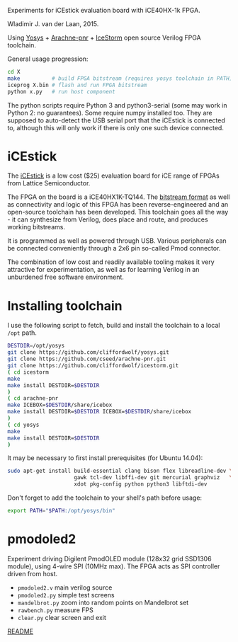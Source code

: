 Experiments for iCEstick evaluation board with iCE40HX-1k FPGA.

Wladimir J. van der Laan, 2015.

Using [Yosys](https://github.com/cliffordwolf/yosys) + [Arachne-pnr](https://github.com/cseed/arachne-pnr) + [IceStorm](https://github.com/cliffordwolf/icestorm) open source Verilog FPGA toolchain.

General usage progression:
```bash
cd X
make          # build FPGA bitstream (requires yosys toolchain in PATH)
iceprog X.bin # flash and run FPGA bitstream
python x.py   # run host component
```

The python scripts require Python 3 and python3-serial (some may work in Python 2: no guarantees). Some require numpy installed too. They are supposed to auto-detect the USB serial port that the iCEstick is connected to, although this will only work if there is only one such device connected.

iCEstick
=========

The [iCEstick](http://www.latticesemi.com/icestick) is a low cost ($25) evaluation board for iCE range of FPGAs from Lattice Semiconductor.

The FPGA on the board is a iCE40HX1K-TQ144. The [bitstream format](http://www.clifford.at/icestorm/) as well as connectivity and logic of this FPGA has been reverse-engineered and an open-source toolchain has been developed. This toolchain goes all the way - it can synthesize from Verilog, does place and route, and produces working bitstreams.

It is programmed as well as powered through USB. Various peripherals can be connected conveniently through a 2x6 pin so-called Pmod connector.

The combination of low cost and readily available tooling makes it very attractive for experimentation, as well as for learning Verilog in an unburdened free software environment.

Installing toolchain
======================

I use the following script to fetch, build and install the toolchain to a local `/opt` path.

```bash
DESTDIR=/opt/yosys
git clone https://github.com/cliffordwolf/yosys.git
git clone https://github.com/cseed/arachne-pnr.git
git clone https://github.com/cliffordwolf/icestorm.git
( cd icestorm
make
make install DESTDIR=$DESTDIR
)
( cd arachne-pnr
make ICEBOX=$DESTDIR/share/icebox
make install DESTDIR=$DESTDIR ICEBOX=$DESTDIR/share/icebox
)
( cd yosys
make
make install DESTDIR=$DESTDIR
)
```

It may be necessary to first install prerequisites (for Ubuntu 14.04):
```bash
sudo apt-get install build-essential clang bison flex libreadline-dev \
                     gawk tcl-dev libffi-dev git mercurial graphviz   \
                     xdot pkg-config python python3 libftdi-dev
```

Don't forget to add the toolchain to your shell's path before usage:
```bash
export PATH="$PATH:/opt/yosys/bin"
```

pmodoled2
============

Experiment driving Digilent PmodOLED module (128x32 grid SSD1306 module), using 4-wire SPI (10MHz max).
The FPGA acts as SPI controller driven from host.

- `pmodoled2.v` main verilog source
- `pmodoled2.py` simple test screens
- `mandelbrot.py` zoom into random points on Mandelbrot set
- `rawbench.py` measure FPS
- `clear.py` clear screen and exit

[README](pmodoled2/README.md)

